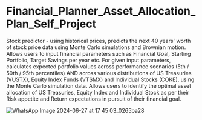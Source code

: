 # Financial_Planner_Asset_Allocation_Plan_Self_Project

Stock predictor - using historical prices, predicts the next 40 years' worth of stock price data using Monte Carlo simulations
and Brownian motion.
Allows users to input financial parameters such as Financial Goal, Starting Portfolio, Target Savings per year etc.
For given input parameters, calculates expected portfolio values across performance scenarios (5th / 50th / 95th percentiles)
AND across various distributions of US Treasuries (VUSTX), Equity Index Funds (VTSMX) and Individual Stocks (COKE), using
the Monte Carlo simulation data.
Allows users to identify the optimal asset allocation of US Treasuries, Equity Index and Individual Stock as per their Risk
appetite and Return expectations in pursuit of their financial goal.

![WhatsApp Image 2024-06-27 at 17 45 03_0265ba28](https://github.com/theterminator2k/Financial_Planner_Asset_Allocation_Plan_Self_Project/assets/174015398/845484ea-d5ba-4f1b-a20e-5b8e4fd8ed03)
